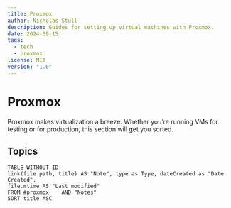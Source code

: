 ```yaml
---
title: Proxmox
author: Nicholas Stull
description: Guides for setting up virtual machines with Proxmox.
date: 2024-09-15
tags:
  - tech
  - proxmox
license: MIT
version: "1.0"
---
```


# Proxmox

Proxmox makes virtualization a breeze. Whether you’re running VMs for testing or for production, this section will get you sorted.

## Topics
```dataview  
TABLE WITHOUT ID  
link(file.path, title) AS "Note", type as Type, dateCreated as "Date Created", 
file.mtime AS "Last modified"  
FROM #proxmox    AND "Notes"
SORT title ASC
```